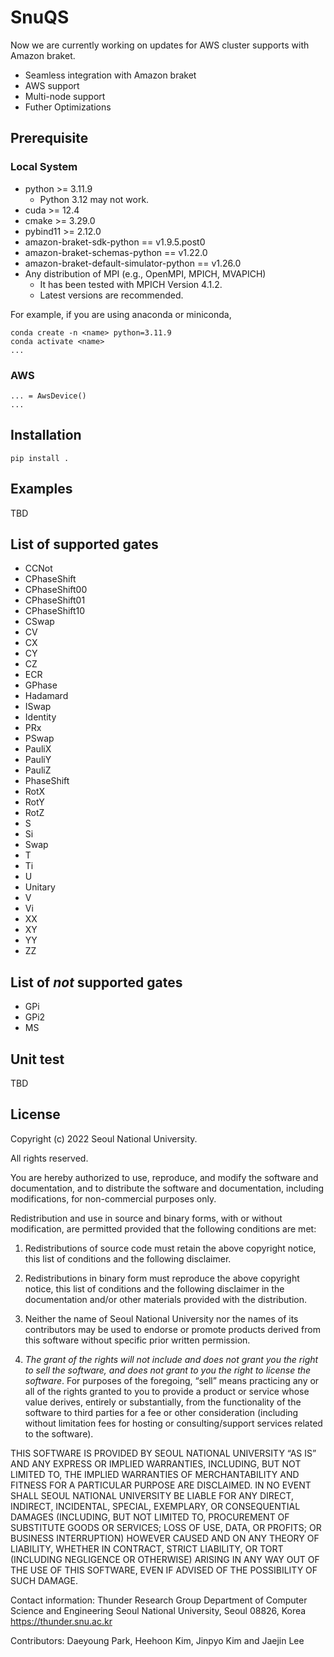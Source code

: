 # SnuQS

Now we are currently working on updates for AWS cluster supports with Amazon braket.
- Seamless integration with Amazon braket
- AWS support
- Multi-node support
- Futher Optimizations


## Prerequisite
### Local System
- python >= 3.11.9
    * Python 3.12 may not work.
- cuda >= 12.4
- cmake >= 3.29.0
- pybind11 >= 2.12.0
- amazon-braket-sdk-python == v1.9.5.post0
- amazon-braket-schemas-python == v1.22.0
- amazon-braket-default-simulator-python ==  v1.26.0
- Any distribution of MPI (e.g., OpenMPI, MPICH, MVAPICH)
    * It has been tested with MPICH Version 4.1.2.
    * Latest versions are recommended.

For example, if you are using anaconda or miniconda,
```
conda create -n <name> python=3.11.9
conda activate <name>
...
```

### AWS
```
... = AwsDevice()
...
```

## Installation
```
pip install .
```

## Examples
TBD

## List of supported gates
 - CCNot
 - CPhaseShift
 - CPhaseShift00
 - CPhaseShift01
 - CPhaseShift10
 - CSwap
 - CV
 - CX
 - CY
 - CZ
 - ECR
 - GPhase
 - Hadamard
 - ISwap
 - Identity
 - PRx
 - PSwap
 - PauliX
 - PauliY
 - PauliZ
 - PhaseShift
 - RotX
 - RotY
 - RotZ
 - S
 - Si
 - Swap
 - T
 - Ti
 - U
 - Unitary
 - V
 - Vi
 - XX
 - XY
 - YY
 - ZZ

## List of *not* supported gates
 - GPi
 - GPi2
 - MS

## Unit test
TBD

## License
Copyright (c) 2022 Seoul National University.
    
All rights reserved.

You are hereby authorized to use, reproduce, and modify the software and documentation, and
to distribute the software and documentation, including modifications, for non-commercial 
purposes only.

Redistribution and use in source and binary forms, with or without modification, are 
permitted provided that the following conditions are met:

1. Redistributions of source code must retain the above copyright notice, this list of 
conditions and the following disclaimer.

2. Redistributions in binary form must reproduce the above copyright notice, this list of 
conditions and the following disclaimer in the documentation and/or other materials provided 
with the distribution.

3. Neither the name of Seoul National University nor the names of its contributors may be
used to endorse or promote products derived from this software without specific prior 
written permission.

4. *The grant of the rights will not include and does not grant you the right to sell the 
software, and does not grant to you the right to license the software*. For purposes of the 
foregoing, “sell” means practicing any or all of the rights granted to you to provide a 
product or service whose value derives, entirely or substantially, from the functionality
of the software to third parties for a fee or other consideration (including without 
limitation fees for hosting or consulting/support services related to the software).

THIS SOFTWARE IS PROVIDED BY SEOUL NATIONAL UNIVERSITY “AS IS” AND ANY EXPRESS OR IMPLIED 
WARRANTIES, INCLUDING, BUT NOT LIMITED TO, THE IMPLIED WARRANTIES OF MERCHANTABILITY AND
FITNESS FOR A PARTICULAR PURPOSE ARE DISCLAIMED. IN NO EVENT SHALL SEOUL NATIONAL UNIVERSITY 
BE LIABLE FOR ANY DIRECT, INDIRECT, INCIDENTAL, SPECIAL, EXEMPLARY, OR CONSEQUENTIAL DAMAGES 
(INCLUDING, BUT NOT LIMITED TO, PROCUREMENT OF SUBSTITUTE GOODS OR SERVICES; LOSS OF USE, 
DATA, OR PROFITS; OR BUSINESS INTERRUPTION) HOWEVER CAUSED AND ON ANY THEORY OF LIABILITY, 
WHETHER IN CONTRACT, STRICT LIABILITY, OR TORT (INCLUDING NEGLIGENCE OR OTHERWISE) ARISING 
IN ANY WAY OUT OF THE USE OF THIS SOFTWARE, EVEN IF ADVISED OF THE POSSIBILITY OF SUCH 
DAMAGE.

Contact information:
Thunder Research Group
Department of Computer Science and Engineering
Seoul National University, Seoul 08826, Korea
https://thunder.snu.ac.kr

Contributors:
Daeyoung Park, Heehoon Kim, Jinpyo Kim and Jaejin Lee
